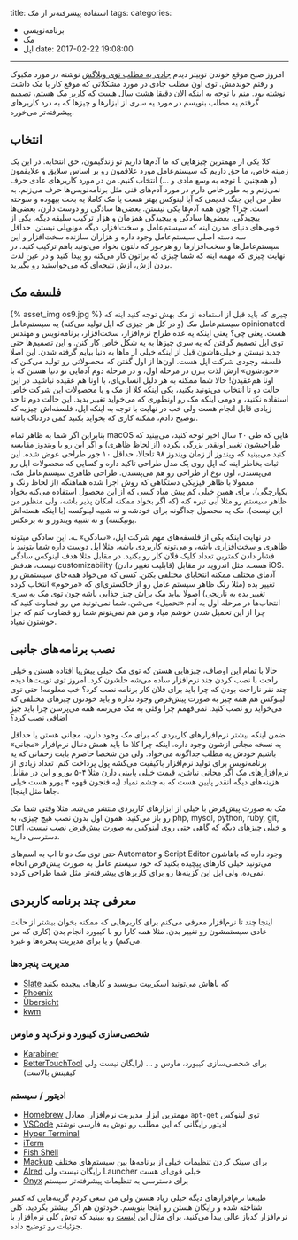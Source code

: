 title: استفاده پیشرفته‌تر از مک
tags:
categories:
  - برنامه‌نویسی
  - مک
  - اپل
date: 2017-02-22 19:08:00
---
امروز صبح موقع خوندن توییتر دیدم [جادی یه مطلب توی وبلاگش](https://jadi.net/2017/02/macbookpro2015review/) نوشته در مورد مکبوک و رفتم خوندمش. توی اون مطلب جادی در مورد مشکلاتی که موقع کار با مک داشت نوشته بود. منم با توجه به اینکه الان دقیقا هشت سال هست که کاربر مک هستم، تصمیم گرفتم یه مطلب بنویسم در مورد یه سری از ابزارها و چیزها که به درد کاربرهای پیشرفته‌تر می‌خوره. 

<!-- more -->
## انتخاب
کلا یکی از مهمترین چیزهایی که ما آدم‌ها داریم تو زندگیمون، حق انتخابه. در این یک زمینه خاص، ما حق داریم که سیستم‌عامل مورد علاقمون رو بر اساس سلایق و علایقمون (و همچنین با توجه به وسع مادی و …) انتخاب کنیم. من در مورد کاربرهای عادی حرف نمی‌زنم و به طور خاص دارم در مورد آدم‌های فنی مثل برنامه‌نویس‌ها حرف می‌زنم. به نظر من این جنگ قدیمی که آیا لینوکس بهتر هست یا مک کاملا یه بحث بیهوده و سوخته است. چرا؟ چون همه آدم‌ها یکی نیستن. بعضی‌ها سادگی رو دوست دارن، بعضی‌ها پیچیدگی، بعضی‌ها سادگی و پیچیدگی همزمان و هزار ترکیب سلیقه دیگه.
یکی از خوبی‌های دنیای مدرن اینه که سیستم‌عامل و سخت‌افزار، دیگه مونوپلی نیستن. حداقل سه دسته اصلی سیستم‌عامل وجود داره و هزاران سازنده سخت‌افزار و این سیستم‌عامل‌ها و سخت‌افزارها رو هرجور که دلتون بخواد می‌تونید باهم ترکیب کنید. در نهایت چیزی که مهمه اینه که شما چیزی که براتون کار می‌کنه رو پیدا کنید و در عین لذت بردن ازش، ازش نتیجه‌ای که می‌خواستید رو بگیرید.

## فلسفه مک
{% asset_img os9.jpg %}
چیزی که باید قبل از استفاده از مک بهش توجه کنید اینه که سیستم‌عامل مک (و در کل هر چیزی که اپل تولید می‌کنه) یه سیستم‌عامل opinionated هست. یعنی چی؟ یعنی اینکه یه عده طراح نرم‌افزار، سخت‌افزار، برنامه‌نویس و مهندس توی اپل تصمیم گرفتن که یه سری چیزها به یه شکل خاص کار کنن. و این تصمیم‌ها حتی جدید نیستن و خیلی‌هاشون قبل از اینکه خیلی از ماها به دنیا بیایم گرفته شدن. این اصلا فلسفه وجودی شرکت اپل هست. اون‌ها از اول گفتن که محصولاتی رو تولید می‌کنن که «خودشون» ازش لذت ببرن در مرحله اول، و در مرحله دوم آدمایی تو دنیا هستن که با اونا هم‌عقیدن!
حالا شما ممکنه به هر دلیل انسانی‌ای، با اونا هم عقیده نباشید. در این حالت دو تا انتخاب می‌تونید بکنید، یکی اینکه کلا از مک و یا محصولات این شرکت خاص استفاده نکنید، و دومی اینکه مک رو اونطوری که می‌خواید تغییر بدید. این حالت دوم تا حد زیادی قابل انجام هست ولی خب در نهایت با توجه به اینکه اپل، فلسفه‌اش چیزیه که توضیح دادم، ممکنه کاری که بخواید بکنید کمی دردناک باشه.

بنابراین اگر شما به ظاهر تمام macOS هایی که طی ۲۰ سال اخیر توجه کنید، می‌بینید که طراحیشون تغییر اونقدر بزرگی نکرده (از لحاظ ظاهری) و اگر این رو با ویندوز مقایسه کنید می‌بینید که ویندوز از زمان ویندوز ۹۸ تاحالا، حداقل ۱۰ جور طراحی عوض شده. این ثبات بخاطر اینه که اپل روی یک مدل طراحی تاکید داره و کسایی که محصولات اپل رو می‌پسندن، اون نوع از طراحی رو هم می‌پسندن. طراحی ظاهری سیستم‌عامل مک، معمولا با ظاهر فیزیکی دستگاهی که روش اجرا شده هماهنگه (از لحاظ رنگ و یکپارچگی). برای همین خیلی کم پیش میاد کسی که از این محصول استفاده می‌کنه بخواد ظاهر سیستم رو مثلا آبی تیره کنه (که اگر بخواد ممکنه امکان پذیر باشه، ولی منظور من این نیست). مک یه محصول جداگونه برای خودشه و نه شبیه لینوکسه (با اینکه هسته‌اش یونیکسه) و نه شبیه ویندوز و نه برعکس.

در نهایت اینکه یکی از فلسفه‌های مهم شرکت اپل، «سادگی» ـه. این سادگی میتونه ظاهری و سخت‌افزاری باشه، و می‌تونه کاربردی باشه. مثلا اپل دوست داره شما بتونید با فشار دادن کمترین تعداد کلیک فلان کار رو بکنید. در مقابل مثلا هدف لینوکس سادگی نیست، هدفش customizability (قابلیت تغییر دادن) هست. مثل اندروید در مقابل iOS. آدمای مختلف ممکنه انتخابای مختلفی بکنن. کسی که می‌خواد همه‌جای سیستمش رو تغییر بده (مثلا رنگ ظاهر سیستم عامل رو از خاکستری‌ای که «مرحوم» انتخاب کرده تغییر بده به نارنجی) اصولا نباید مک براش چیز جذابی باشه چون توی مک یه سری انتخاب‌ها در مرحله اول به آدم «تحمیل» می‌شن. شما نمی‌تونید من رو قضاوت کنید که چرا از این تحمیل شدن خوشم میاد و من هم نمی‌تونم شما رو قضاوت کنم که چرا خوشتون نمیاد.

## نصب برنامه‌های جانبی
حالا با تمام این اوصاف، چیزهایی هستن که توی مک خیلی پیش‌پا افتاده هستن و خیلی راحت با نصب کردن چند نرم‌افزار ساده می‌شه حلشون کرد. امروز توی توییت‌ها دیدم چند نفر ناراحت بودن که چرا باید برای فلان کار برنامه نصب کرد؟ خب معلومه! حتی توی لینوکس هم همه چیز به صورت پیش‌فرض وجود نداره و باید خودتون چیزهای مختلفی که می‌خواید رو نصب کنید. نمی‌فهمم چرا وقتی به مک می‌رسه همه می‌پرسن چرا باید چیز اضافی نصب کرد؟

ضمن اینکه بیشتر نرم‌افزارهای کاربردی که برای مک وجود دارن، مجانی هستن یا حداقل یه نسخه مجانی ازشون وجود داره. اینکه چرا کلا ما باید همش دنبال نرم‌افزار «مجانی» باشیم خودش یه مطلب جداگونه می‌خواد. ولی من شخصا حاضرم بابت زحماتی که یه برنامه‌نویس برای تولید نرم‌افزار باکیفیت می‌کشه پول پرداخت کنم. تعداد زیادی از نرم‌افزارهای مک اگر مجانی نباشن، قیمت خیلی پایینی دارن مثلا ۴-۵ یورو و این در مقابل هزینه‌های دیگه انقدر پایین هست که به چشم نمیاد (یه فنجون قهوه ۴ یورو هست خیلی جاها مثل اینجا).

مک به صورت پیش‌فرض با خیلی از ابزارهای کاربردی منتشر می‌شه. مثلا وقتی شما مک رو باز می‌کنید، همون اول بدون نصب هیچ چیزی، به php, mysql, python, ruby, git, curl و خیلی چیزهای دیگه که گاهی حتی روی لینوکس به صورت پیش‌فرض نصب نیست، دسترسی دارید.

حتی توی مک دو تا اپ به اسم‌های Automator و Script Editor وجود داره که باهاشون می‌تونید خیلی کارهای پیچیده بکنید که خود سیستم عامل به صورت پیش‌فرض انجام نمی‌ده. ولی اپل این گزینه‌ها رو برای کاربرهای پیشرفته‌تر مثل شما طراحی کرده.

## معرفی چند برنامه کاربردی
اینجا چند تا نرم‌افزار معرفی می‌کنم برای کاربرهایی که ممکنه بخوان بیشتر از حالت عادی سیستمشون رو تغییر بدن. مثلا همه کارا رو با کیبورد انجام بدن (کاری که من می‌کنم) و یا برای مدیریت پنجره‌ها و غیره.

### مدیریت پنجره‌ها
- [Slate](https://github.com/mattr-/slate) که باهاش می‌تونید اسکریپت بنویسید و کارهای پیچیده بکنید
- [Phoenix](https://github.com/kasper/phoenix)
- [Übersicht](http://tracesof.net/uebersicht/)
- [kwm](https://github.com/koekeishiya/kwm)

### شخصی‌سازی کیبورد و ترک‌پد و ماوس
- [Karabiner](https://pqrs.org/osx/karabiner/)
- [BetterTouchTool](https://www.boastr.net/) برای شخصی‌سازی کیبورد، ماوس و ... (رایگان نیست ولی کیفیتش بالاست)

### ادیتور / سیستم
- [Homebrew](https://brew.sh/) مهمترین ابزار مدیریت نرم‌افزار. معادل `apt-get` توی لینوکس
- [VSCode](https://code.visualstudio.com/) ادیتور رایگانی که این مطلب رو توش به فارسی نوشتم
- [Hyper Terminal](http://hyper.is/)
- [iTerm](https://www.iterm2.com/)
- [Fish Shell](http://fish.sh/)
- [Mackup](https://github.com/lra/mackup) برای سینک کردن تنظیمات خیلی از برنامه‌ها بین سیستم‌های مختلف
- [Alred](https://www.alfredapp.com/) رایگان نیست ولی Launcher خیلی قوی‌ای هست
- [Onyx](http://www.titanium.free.fr/) برای دسترسی به تنظیمات پیشرفته‌تر سیستم

طبیعتا نرم‌افزارهای دیگه خیلی زیاد هستن ولی من سعی کردم گزینه‌هایی که کمتر شناخته شده و رایگان هستن رو اینجا بنویسم. خودتون هم اگر بیشتر بگردید، کلی نرم‌افزار کدباز عالی پیدا می‌کنید. برای مثال این [لیست](https://github.com/jaywcjlove/awesome-mac) رو ببینید که توش کلی نرم‌افزار با جزئیات رو توضیح داده.
